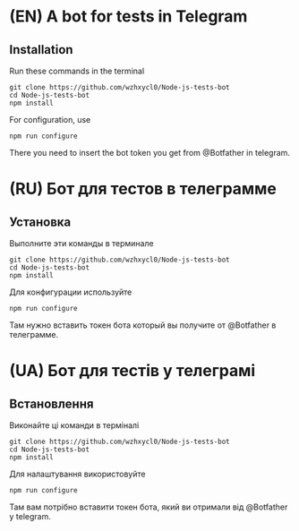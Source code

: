 # (EN) A bot for tests in Telegram
## Installation
Run these commands in the terminal
```
git clone https://github.com/wzhxycl0/Node-js-tests-bot
cd Node-js-tests-bot
npm install
```
For configuration, use
```
npm run configure
```
There you need to insert the bot token you get from @Botfather in telegram.
# (RU) Бот для тестов в телеграмме
## Установка
Выполните эти команды в терминале
```
git clone https://github.com/wzhxycl0/Node-js-tests-bot
cd Node-js-tests-bot
npm install
```
Для конфигурации используйте
```
npm run configure
```
Там нужно вставить токен бота который вы получите от @Botfather в телеграмме.
# (UA) Бот для тестів у телеграмі
## Встановлення
Виконайте ці команди в терміналі
```
git clone https://github.com/wzhxycl0/Node-js-tests-bot
cd Node-js-tests-bot
npm install
```
Для налаштування використовуйте
```
npm run configure
```
Там вам потрібно вставити токен бота, який ви отримали від @Botfather у telegram.
